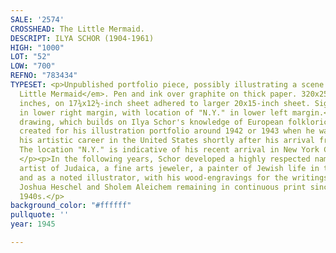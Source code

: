 ```yaml
---
SALE: '2574'
CROSSHEAD: The Little Mermaid.
DESCRIPT: ILYA SCHOR (1904-1961)
HIGH: "1000"
LOT: "52"
LOW: "700"
REFNO: "783434"
TYPESET: <p>Unpublished portfolio piece, possibly illustrating a scene from <em>The
  Little Mermaid</em>. Pen and ink over graphite on thick paper. 320x255 mm; 12¾x10
  inches, on 17¾x12½-inch sheet adhered to larger 20x15-inch sheet. Signed "I. Schor"
  in lower right margin, with location of "N.Y." in lower left margin.</p><p>This
  drawing, which builds on Ilya Schor's knowledge of European folkloric styles, was
  created for his illustration portfolio around 1942 or 1943 when he was establishing
  his artistic career in the United States shortly after his arrival from Poland.
  The location "N.Y." is indicative of his recent arrival in New York City in 1941.
  </p><p>In the following years, Schor developed a highly respected name as a noted
  artist of Judaica, a fine arts jeweler, a painter of Jewish life in the shtetl,
  and as a noted illustrator, with his wood-engravings for the writings of Rabbi Abraham
  Joshua Heschel and Sholem Aleichem remaining in continuous print since the late
  1940s.</p>
background_color: "#ffffff"
pullquote: ''
year: 1945

---
```

